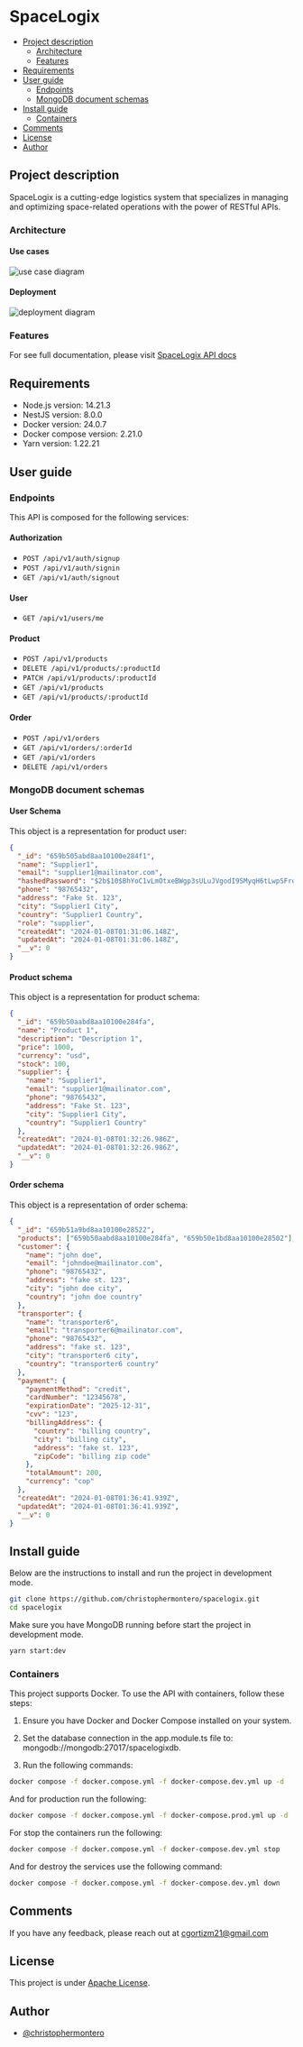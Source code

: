 # SpaceLogix

- [Project description](#project-description)
  - [Architecture](#architecture)
  - [Features](#features)
- [Requirements](#requirements)
- [User guide](#user-guide)
  - [Endpoints](#endpoints)
  - [MongoDB document schemas](#mongoDB-document-schemas)
- [Install guide](#install-guide)
  - [Containers](#containers)
- [Comments](#comments)
- [License](#license)
- [Author](#author)

## Project description

SpaceLogix is a cutting-edge logistics system that specializes in managing and optimizing space-related operations with the power of RESTful APIs.

### Architecture

#### Use cases

![use case diagram](./docs/diagrams/usecase.jpg)

#### Deployment

![deployment diagram](./docs/diagrams/deployment.jpg)

### Features

For see full documentation, please visit [SpaceLogix API docs](https://documenter.getpostman.com/view/11299055/2s9YsJBXwZ#0ed4a3be-cb54-4443-8635-c7f799a4c1aa)

## Requirements

- Node.js version: 14.21.3
- NestJS version: 8.0.0
- Docker version: 24.0.7
- Docker compose version: 2.21.0
- Yarn version: 1.22.21

## User guide

### Endpoints

This API is composed for the following services:

#### Authorization

- `POST /api/v1/auth/signup`
- `POST /api/v1/auth/signin`
- `GET /api/v1/auth/signout`

#### User

- `GET /api/v1/users/me`

#### Product

- `POST /api/v1/products`
- `DELETE /api/v1/products/:productId`
- `PATCH /api/v1/products/:productId`
- `GET /api/v1/products`
- `GET /api/v1/products/:productId`

#### Order

- `POST /api/v1/orders`
- `GET /api/v1/orders/:orderId`
- `GET /api/v1/orders`
- `DELETE /api/v1/orders`

### MongoDB document schemas

#### User Schema

This object is a representation for product user:

```json
{
  "_id": "659b505abd8aa10100e284f1",
  "name": "Supplier1",
  "email": "supplier1@mailinator.com",
  "hashedPassword": "$2b$10$BhYoC1vLmOtxeBWgp3sULuJVgodI9SMyqH6tLwpSFrq5bEwCQZ/TO",
  "phone": "98765432",
  "address": "Fake St. 123",
  "city": "Supplier1 City",
  "country": "Supplier1 Country",
  "role": "supplier",
  "createdAt": "2024-01-08T01:31:06.148Z",
  "updatedAt": "2024-01-08T01:31:06.148Z",
  "__v": 0
}
```

#### Product schema

This object is a representation for product schema:

```json
{
  "_id": "659b50aabd8aa10100e284fa",
  "name": "Product 1",
  "description": "Description 1",
  "price": 1000,
  "currency": "usd",
  "stock": 100,
  "supplier": {
    "name": "Supplier1",
    "email": "supplier1@mailinator.com",
    "phone": "98765432",
    "address": "Fake St. 123",
    "city": "Supplier1 City",
    "country": "Supplier1 Country"
  },
  "createdAt": "2024-01-08T01:32:26.986Z",
  "updatedAt": "2024-01-08T01:32:26.986Z",
  "__v": 0
}
```

#### Order schema

This object is a representation of order schema:

```json
{
  "_id": "659b51a9bd8aa10100e28522",
  "products": ["659b50aabd8aa10100e284fa", "659b50e1bd8aa10100e28502"],
  "customer": {
    "name": "john doe",
    "email": "johndoe@mailinator.com",
    "phone": "98765432",
    "address": "fake st. 123",
    "city": "john doe city",
    "country": "john doe country"
  },
  "transporter": {
    "name": "transporter6",
    "email": "transporter6@mailinator.com",
    "phone": "98765432",
    "address": "fake st. 123",
    "city": "transporter6 city",
    "country": "transporter6 country"
  },
  "payment": {
    "paymentMethod": "credit",
    "cardNumber": "12345678",
    "expirationDate": "2025-12-31",
    "cvv": "123",
    "billingAddress": {
      "country": "billing country",
      "city": "billing city",
      "address": "fake st. 123",
      "zipCode": "billing zip code"
    },
    "totalAmount": 200,
    "currency": "cop"
  },
  "createdAt": "2024-01-08T01:36:41.939Z",
  "updatedAt": "2024-01-08T01:36:41.939Z",
  "__v": 0
}
```

## Install guide

Below are the instructions to install and run the project in development mode.

```bash
git clone https://github.com/christophermontero/spacelogix.git
cd spacelogix
```

Make sure you have MongoDB running before start the project in development mode.

```bash
yarn start:dev
```

### Containers

This project supports Docker. To use the API with containers, follow these steps:

1. Ensure you have Docker and Docker Compose installed on your system.

2. Set the database connection in the app.module.ts file to: mongodb://mongodb:27017/spacelogixdb.

3. Run the following commands:

```bash
docker compose -f docker.compose.yml -f docker-compose.dev.yml up -d
```

And for production run the following:

```bash
docker compose -f docker.compose.yml -f docker-compose.prod.yml up -d
```

For stop the containers run the following:

```bash
docker compose -f docker.compose.yml -f docker-compose.dev.yml stop
```

And for destroy the services use the following command:

```bash
docker compose -f docker.compose.yml -f docker-compose.dev.yml down
```

## Comments

If you have any feedback, please reach out at cgortizm21@gmail.com

## License

This project is under [Apache License](https://www.apache.org/licenses/LICENSE-2.0).

## Author

- [@christophermontero](https://github.com/christophermontero)

